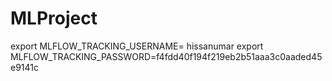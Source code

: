 # MLProject



export MLFLOW_TRACKING_USERNAME= hissanumar
export MLFLOW_TRACKING_PASSWORD=f4fdd40f194f219eb2b51aaa3c0aaded45e9141c

